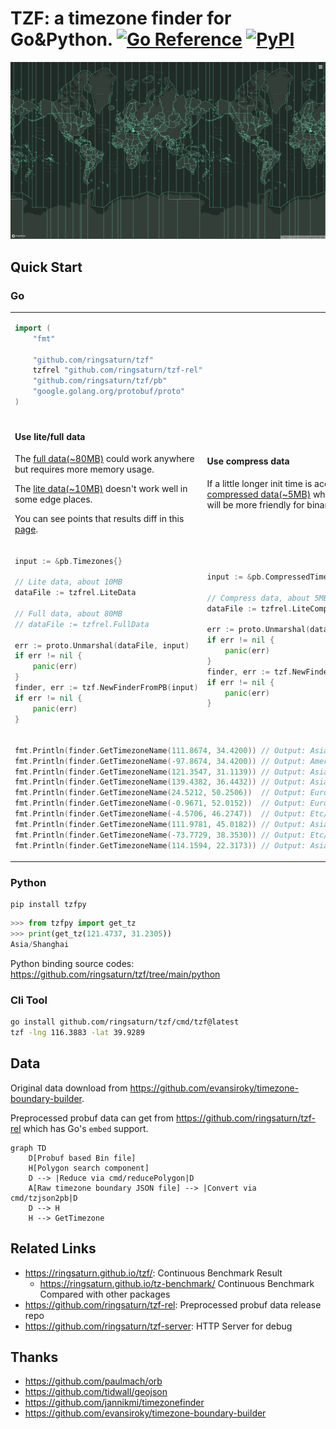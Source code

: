 # TZF: a timezone finder for Go&Python. [![Go Reference](https://pkg.go.dev/badge/github.com/ringsaturn/tzf.svg)](https://pkg.go.dev/github.com/ringsaturn/tzf) [![PyPI](https://img.shields.io/pypi/v/tzfpy)](https://pypi.org/project/tzfpy/)

![](https://github.com/ringsaturn/tzf/blob/gh-pages/docs/tzf-social-media.png?raw=true)

## Quick Start

### Go

<table>
<tbody>
<tr>
<td colspan="2">

```go
import (
	"fmt"

	"github.com/ringsaturn/tzf"
	tzfrel "github.com/ringsaturn/tzf-rel"
	"github.com/ringsaturn/tzf/pb"
	"google.golang.org/protobuf/proto"
)
```

</td>

<tr>
<td>

#### Use lite/full data

The [full data(~80MB)][full-link] could work anywhere but requires more memory usage.

The [lite data(~10MB)][lite-link] doesn't work well in some edge places.

You can see points that results diff in this [page][points_not_equal].

[full-link]: https://github.com/ringsaturn/tzf-rel/blob/main/combined-with-oceans.pb
[lite-link]: https://github.com/ringsaturn/tzf-rel/blob/main/combined-with-oceans.reduce.pb
[points_not_equal]: https://geojson.io/#id=gist:ringsaturn/2d958e7f0a279a7411c04907f255955a

</td>
<td>

#### Use compress data

If a little longer init time is acceptable,
the [compressed data(~5MB)][compressd-link] which come from lite data
will be more friendly for binary distribution.

[compressd-link]: https://github.com/ringsaturn/tzf-rel/blob/main/combined-with-oceans.reduce.compress.pb

</td>
</tr>

</tr>
<tr>
<td>

```go
input := &pb.Timezones{}

// Lite data, about 10MB
dataFile := tzfrel.LiteData

// Full data, about 80MB
// dataFile := tzfrel.FullData

err := proto.Unmarshal(dataFile, input)
if err != nil {
	panic(err)
}
finder, err := tzf.NewFinderFromPB(input)
if err != nil {
	panic(err)
}
```

</td>
<td>

```go
input := &pb.CompressedTimezones{}

// Compress data, about 5MB
dataFile := tzfrel.LiteCompressData

err := proto.Unmarshal(dataFile, input)
if err != nil {
	panic(err)
}
finder, err := tzf.NewFinderFromCompressed(input)
if err != nil {
	panic(err)
}
```

</td>
</tr>
<tr>
<td colspan="2">

```go
fmt.Println(finder.GetTimezoneName(111.8674, 34.4200)) // Output: Asia/Shanghai
fmt.Println(finder.GetTimezoneName(-97.8674, 34.4200)) // Output: America/Chicago
fmt.Println(finder.GetTimezoneName(121.3547, 31.1139)) // Output: Asia/Shanghai
fmt.Println(finder.GetTimezoneName(139.4382, 36.4432)) // Output: Asia/Tokyo
fmt.Println(finder.GetTimezoneName(24.5212, 50.2506))  // Output: Europe/Kyiv
fmt.Println(finder.GetTimezoneName(-0.9671, 52.0152))  // Output: Europe/London
fmt.Println(finder.GetTimezoneName(-4.5706, 46.2747))  // Output: Etc/GMT
fmt.Println(finder.GetTimezoneName(111.9781, 45.0182)) // Output: Asia/Shanghai
fmt.Println(finder.GetTimezoneName(-73.7729, 38.3530)) // Output: Etc/GMT+5
fmt.Println(finder.GetTimezoneName(114.1594, 22.3173)) // Output: Asia/Hong_Kong
```

</td>
</tr>
</tbody>
</table>

### Python

```console
pip install tzfpy
```

```py
>>> from tzfpy import get_tz
>>> print(get_tz(121.4737, 31.2305))
Asia/Shanghai
```

Python binding source codes: <https://github.com/ringsaturn/tzf/tree/main/python>

### Cli Tool

```bash
go install github.com/ringsaturn/tzf/cmd/tzf@latest
tzf -lng 116.3883 -lat 39.9289
```

## Data

Original data download from <https://github.com/evansiroky/timezone-boundary-builder>.

Preprocessed probuf data can get from <https://github.com/ringsaturn/tzf-rel> which has Go's `embed` support.

```mermaid
graph TD
    D[Probuf based Bin file]
    H[Polygon search component]
    D --> |Reduce via cmd/reducePolygon|D
    A[Raw timezone boundary JSON file] --> |Convert via cmd/tzjson2pb|D
    D --> H
    H --> GetTimezone
```

## Related Links

- <https://ringsaturn.github.io/tzf/>: Continuous Benchmark Result
  - <https://ringsaturn.github.io/tz-benchmark/> Continuous Benchmark Compared with other packages
- <https://github.com/ringsaturn/tzf-rel>: Preprocessed probuf data release repo
- <https://github.com/ringsaturn/tzf-server>: HTTP Server for debug

## Thanks

- <https://github.com/paulmach/orb>
- <https://github.com/tidwall/geojson>
- <https://github.com/jannikmi/timezonefinder>
- <https://github.com/evansiroky/timezone-boundary-builder>

